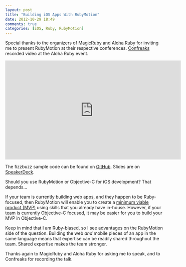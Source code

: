 ```yaml
---
layout: post
title: "Building iOS Apps With RubyMotion"
date: 2012-10-29 18:49
comments: true
categories: [iOS, Ruby, RubyMotion]
---
```


Special thanks to the organizers of [MagicRuby](http://magic-ruby.com/) and [Aloha Ruby](http://aloharubyconf.com/) for inviting me to present RubyMotion at their respective conferences. [Confreaks](http://confreaks.com/videos/1245-aloharuby2012-building-ios-apps-with-rubymotion) recorded video at the Aloha Ruby event.

<div class="video-container">
<iframe name="rubymotionaloha" width="560" height="315" src="http://www.youtube.com/embed/3gCsen5Zs4s" frameborder="0" allowfullscreen></iframe>
</div>

The fizzbuzz sample code can be found on [GitHub](https://github.com/RayHightower/fizzbuzzrm). Slides are on [SpeakerDeck](https://speakerdeck.com/rayhightower/building-ios-apps-with-rubymotion).

Should you use RubyMotion or Objective-C for iOS development? That depends...

<!--more-->

If your team is currently building web apps, and they happen to be Ruby-focused, then RubyMotion will enable you to create a [minimum viable product (MVP)](http://rayhightower.com/blog/2012/08/31/four-steps-five-minutes/) using skills that you already have in-house. However, if your team is currently Objective-C focused, it may be easier for you to build your MVP in Objective-C.

Keep in mind that I am Ruby-biased, so I see advantages on the RubyMotion side of the question. Building the web _and_ mobile pieces of an app in the same language means that expertise can be readily shared throughout the team. Shared expertise makes the team stronger.

Thanks again to MagicRuby and Aloha Ruby for asking me to speak, and to Confreaks for recording the talk.
